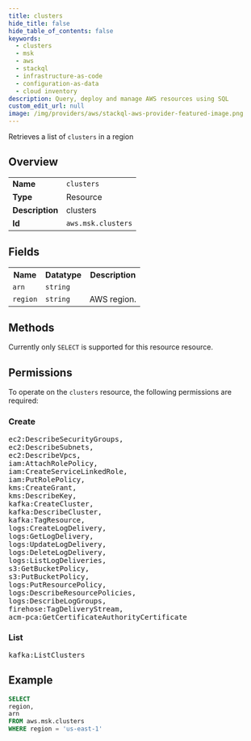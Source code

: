 ```yaml
---
title: clusters
hide_title: false
hide_table_of_contents: false
keywords:
  - clusters
  - msk
  - aws
  - stackql
  - infrastructure-as-code
  - configuration-as-data
  - cloud inventory
description: Query, deploy and manage AWS resources using SQL
custom_edit_url: null
image: /img/providers/aws/stackql-aws-provider-featured-image.png
---
```

Retrieves a list of <code>clusters</code> in a region

## Overview
<table><tbody>
<tr><td><b>Name</b></td><td><code>clusters</code></td></tr>
<tr><td><b>Type</b></td><td>Resource</td></tr>
<tr><td><b>Description</b></td><td>clusters</td></tr>
<tr><td><b>Id</b></td><td><code>aws.msk.clusters</code></td></tr>
</tbody></table>

## Fields
<table><tbody>
<tr><th>Name</th><th>Datatype</th><th>Description</th></tr>
<tr><td><code>arn</code></td><td><code>string</code></td><td></td></tr>
<tr><td><code>region</code></td><td><code>string</code></td><td>AWS region.</td></tr>

</tbody></table>

## Methods
Currently only <code>SELECT</code> is supported for this resource resource.

## Permissions

To operate on the <code>clusters</code> resource, the following permissions are required:

### Create
<pre>
ec2:DescribeSecurityGroups,
ec2:DescribeSubnets,
ec2:DescribeVpcs,
iam:AttachRolePolicy,
iam:CreateServiceLinkedRole,
iam:PutRolePolicy,
kms:CreateGrant,
kms:DescribeKey,
kafka:CreateCluster,
kafka:DescribeCluster,
kafka:TagResource,
logs:CreateLogDelivery,
logs:GetLogDelivery,
logs:UpdateLogDelivery,
logs:DeleteLogDelivery,
logs:ListLogDeliveries,
s3:GetBucketPolicy,
s3:PutBucketPolicy,
logs:PutResourcePolicy,
logs:DescribeResourcePolicies,
logs:DescribeLogGroups,
firehose:TagDeliveryStream,
acm-pca:GetCertificateAuthorityCertificate</pre>

### List
<pre>
kafka:ListClusters</pre>


## Example
```sql
SELECT
region,
arn
FROM aws.msk.clusters
WHERE region = 'us-east-1'
```
